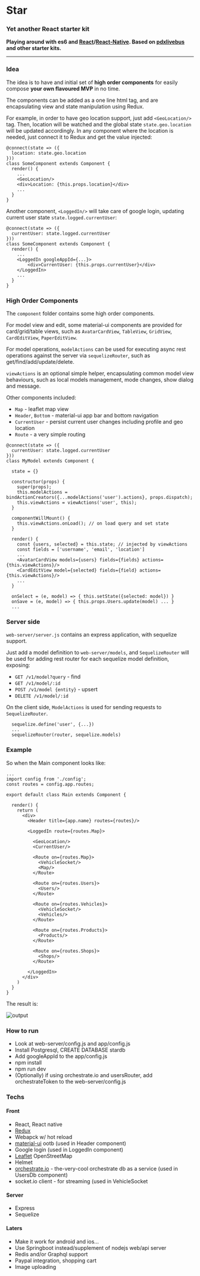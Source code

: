 # Star
### Yet another React starter kit

**Playing around with es6 and [React](https://facebook.github.io/react/)/[React-Native](https://facebook.github.io/react-native/). Based on [pdxlivebus](https://github.com/browniefed/pdxlivebus) and other starter kits.**

----

### Idea

The idea is to have and initial set of **high order components** 
for easily compose **your own flavoured MVP** in no time. 

The components can be added as a one line html tag, and are encapsulating view and state manipulation using Redux.

For example, in order to have geo location support, just add `<GeoLocation/>` tag.
Then, location will be watched and the global state `state.geo.location` will be updated accordingly.
In any component where the location is needed, just connect it to Redux and get the value injected:
```
@connect(state => ({
  location: state.geo.location
}))
class SomeComponent extends Component {
  render() {
    ...
    <GeoLocation/>
    <div>Location: {this.props.location}</div>
    ...
  }
}
```

Another component, `<LoggedIn/>` will take care of google login, updating current user state `state.logged.currentUser`:
```
@connect(state => ({
  currentUser: state.logged.currentUser
}))
class SomeComponent extends Component {
  render() {
    ...
    <LoggedIn googleAppId={...}>
        <div>CurrentUser: {this.props.currentUser}</div>
    </LoggedIn>
    ...
  }
}
```

### High Order Components

The `component` folder contains some high order components.

For model view and edit, some material-ui components are provided for card/grid/table views, 
such as `AvatarCardView`, `TableView`, `GridView`, `CardEditView`, `PaperEditView`.

For model operations, `modelActions` can be used for executing async rest operations against the server via `sequelizeRouter`, 
such as get/find/add/update/delete. 

`viewActions` is an optional simple helper, encapsulating common model view behaviours, 
such as local models management, mode changes, show dialog and message.

Other components included:
- `Map` - leaflet map view
- `Header`, `Bottom` - material-ui app bar and bottom navigation
- `CurrentUser` - persist current user changes including profile and geo location
- `Route` - a very simple routing

```
@connect(state => ({
  currentUser: state.logged.currentUser
})) 
class MyModel extends Component {

  state = {}
  
  constructor(props) {
    super(props);
    this.modelActions = bindActionCreators({...modelActions('user').actions}, props.dispatch);
    this.viewActions = viewActions('user', this);
  }

  componentWillMount() {
    this.viewActions.onLoad(); // on load query and set state
  }
  
  render() {
    const {users, selected} = this.state; // injected by viewActions
    const fields = ['username', 'email', 'location']
    ...
    <AvatarCardView models={users} fields={fields} actions={this.viewActions}/>
    <CardEditView model={selected} fields={field} actions={this.viewActions}/>
    ...
  }
  
  onSelect = (e, model) => { this.setState({selected: model}) }
  onSave = (e, model) => { this.props.Users.update(model) ... }
  ...
```

### Server side 
`web-server/server.js` contains an express application, with sequelize support.

Just add a model definition to `web-server/models`, 
and `SequelizeRouter` will be used for adding rest router for each sequelize model definition, exposing: 
 - `GET /v1/model?query` - find
 - `GET /v1/model/:id`
 - `POST /v1/model {entity}` - upsert 
 - `DELETE /v1/model/:id`
 
On the client side, `ModelActions` is used for sending requests to `SequelizeRouter`.

```
  sequelize.define('user', {...})
  ...
  sequelizeRouter(router, sequelize.models)
```

### Example
So when the Main component looks like:

```
...
import config from './config';
const routes = config.app.routes;

export default class Main extends Component {

  render() {
    return (
      <div>
        <Header title={app.name} routes={routes}/>

        <LoggedIn route={routes.Map}>

          <GeoLocation/>
          <CurrentUser/>

          <Route on={routes.Map}>
            <VehicleSocket/>
            <Map/>
          </Route>

          <Route on={routes.Users}>
            <Users/>
          </Route>

          <Route on={routes.Vehicles}>
            <VehicleSocket/>
            <Vehicles/>
          </Route>

          <Route on={routes.Products}>
            <Products/>
          </Route>

          <Route on={routes.Shops}>
            <Shops/> 
          </Route>

        </LoggedIn>
      </div>
    )
  }
}
```

The result is:

![output](https://cloud.githubusercontent.com/assets/2588829/14881376/5d528080-0d3c-11e6-84da-4761912ca004.gif)

### How to run
- Look at web-server/config.js and app/config.js
- Install Postgresql, CREATE DATABASE stardb
- Add googleAppId to the app/config.js
- npm install
- npm run dev
- (Optionally) if using orchestrate.io and usersRouter, add orchestrateToken to the web-server/config.js

### Techs

#### Front
- React, React native
- [Redux](https://github.com/reactjs/redux)
- Webapck w/ hot reload
- [material-ui](material-ui.com) ootb (used in Header component)
- Google login (used in LoggedIn component)
- [Leaflet](http://leafletjs.com/) OpenStreetMap
- Helmet
- [orchestrate.io](orchestrate.io) - the-very-cool orchestrate db as a service (used in UsersDb component)
- socket.io client - for streaming (used in VehicleSocket

#### Server
- Express
- Sequelize


#### Laters
- Make it work for android and ios...
- Use Springboot instead/supplement of nodejs web/api server
- Redis and/or Graphql support
- Paypal integration, shopping cart
- Image uploading
